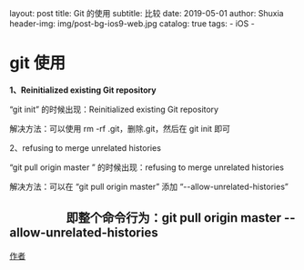 layout:     post
title:      Git 的使用
subtitle:   比较
date:       2019-05-01
author:     Shuxia
header-img: img/post-bg-ios9-web.jpg
catalog: true
tags:
    - iOS -

# git 使用
**1、Reinitialized existing Git repository**

“git init” 的时候出现：Reinitialized existing Git repository

解决方法：可以使用 rm -rf .git，删除.git，然后在 git init 即可

2、refusing to merge unrelated histories


“git pull origin master ” 的时候出现：refusing to merge unrelated histories

解决方法：可以在 “git pull origin master” 添加 “--allow-unrelated-histories”

                    即整个命令行为：git pull origin master --allow-unrelated-histories
--------------------- 
[作者](https://blog.csdn.net/u014361280/article/details/79406928 )
